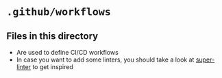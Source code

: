 # `.github/workflows`

## Files in this directory

- Are used to define CI/CD workflows
- In case you want to add some linters, you should take a look at [super-linter](https://github.com/super-linter/super-linter) to get inspired
